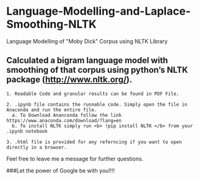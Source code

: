 # Language-Modelling-and-Laplace-Smoothing-NLTK
Language Modelling of "Moby Dick" Corpus using NLTK Library

## Calculated a bigram language model with smoothing of that corpus using python’s NLTK package (http://www.nltk.org/).

    1. Readable Code and granular results can be found in PDF File.
    
    2. .ipynb file contains the runnable code. Simply open the file in Anaconda and run the entire file.
      a. To Download Ananconda follow the link https://www.anaconda.com/download/?lang=en
      b. To install NLTK simply run <b> !pip install NLTK </b> from your .ipynb notebook
    
    3. .html file is provided for any referncing if you want to open directly in a browser.
    
 
 Feel free to leave me a message for further questions.
 
 ###Let the power of Google be with you!!!!
    
